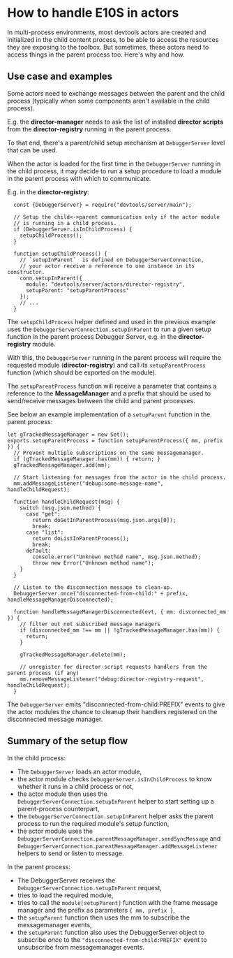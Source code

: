 # How to handle E10S in actors

In multi-process environments, most devtools actors are created and initialized in the child content process, to be able to access the resources they are exposing to the toolbox. But sometimes, these actors need to access things in the parent process too. Here's why and how.

## Use case and examples

Some actors need to exchange messages between the parent and the child process (typically when some components aren't available in the child process).

E.g. the **director-manager** needs to ask the list of installed **director scripts** from
the **director-registry** running in the parent process.

To that end, there's a parent/child setup mechanism at `DebuggerServer` level that can be used.

When the actor is loaded for the first time in the `DebuggerServer` running in the child process, it may decide to run a setup procedure to load a module in the parent process with which to communicate.

E.g. in the **director-registry**:

```
  const {DebuggerServer} = require("devtools/server/main");

  // Setup the child<->parent communication only if the actor module
  // is running in a child process.
  if (DebuggerServer.isInChildProcess) {
    setupChildProcess();
  }

  function setupChildProcess() {
    // `setupInParent`  is defined on DebuggerServerConnection,
    // your actor receive a reference to one instance in its constructor.
    conn.setupInParent({
      module: "devtools/server/actors/director-registry",
      setupParent: "setupParentProcess"
    });
    // ...
  }
```

The `setupChildProcess` helper defined and used in the previous example uses the `DebuggerServerConnection.setupInParent` to run a given setup function in the parent process Debugger Server, e.g. in the **director-registry** module.

With this, the `DebuggerServer` running in the parent process will require the requested module (**director-registry**) and call its `setupParentProcess` function (which should be exported on the module).

The `setupParentProcess` function will receive a parameter that contains a reference to the **MessageManager** and a prefix that should be used to send/receive messages between the child and parent processes.

See below an example implementation of a `setupParent` function in the parent process:

```
let gTrackedMessageManager = new Set();
exports.setupParentProcess = function setupParentProcess({ mm, prefix }) {
  // Prevent multiple subscriptions on the same messagemanager.
  if (gTrackedMessageManager.has(mm)) { return; }
  gTrackedMessageManager.add(mm);

  // Start listening for messages from the actor in the child process.
  mm.addMessageListener("debug:some-message-name", handleChildRequest);

  function handleChildRequest(msg) {
    switch (msg.json.method) {
      case "get":
        return doGetInParentProcess(msg.json.args[0]);
        break;
      case "list":
        return doListInParentProcess();
        break;
      default:
        console.error("Unknown method name", msg.json.method);
        throw new Error("Unknown method name");
    }
  }

  // Listen to the disconnection message to clean-up.
  DebuggerServer.once("disconnected-from-child:" + prefix, handleMessageManagerDisconnected);

  function handleMessageManagerDisconnected(evt, { mm: disconnected_mm }) {
    // filter out not subscribed message managers
    if (disconnected_mm !== mm || !gTrackedMessageManager.has(mm)) {
      return;
    }

    gTrackedMessageManager.delete(mm);

    // unregister for director-script requests handlers from the parent process (if any)
    mm.removeMessageListener("debug:director-registry-request", handleChildRequest);
  }
```

The `DebuggerServer` emits "disconnected-from-child:PREFIX" events to give the actor modules the chance to cleanup their handlers registered on the disconnected message manager.

## Summary of the setup flow

In the child process:

* The `DebuggerServer` loads an actor module,
* the actor module checks `DebuggerServer.isInChildProcess` to know whether it runs in a child process or not,
* the actor module then uses the `DebuggerServerConnection.setupInParent` helper to start setting up a parent-process counterpart,
* the `DebuggerServerConnection.setupInParent` helper asks the parent process to run the required module's setup function,
* the actor module uses the `DebuggerServerConnection.parentMessageManager.sendSyncMessage` and `DebuggerServerConnection.parentMessageManager.addMessageListener` helpers to send or listen to message.

In the parent process:

* The DebuggerServer receives the `DebuggerServerConnection.setupInParent` request,
* tries to load the required module,
* tries to call the `module[setupParent]` function with the frame message manager and the prefix as parameters `{ mm, prefix }`,
* the `setupParent` function then uses the mm to subscribe the messagemanager events,
* the `setupParent` function also uses the DebuggerServer object to subscribe *once* to the `"disconnected-from-child:PREFIX"` event to unsubscribe from messagemanager events.
